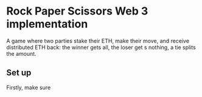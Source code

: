 # Rock Paper Scissors Web 3 implementation

A game where two parties stake their ETH, make their move, and receive distributed ETH back: the winner gets all, the loser get s nothing, a tie splits the amount.

## Set up

Firstly, make sure 
